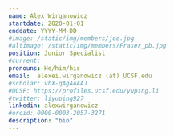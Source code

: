 ```yaml
---
name: Alex Wirganowicz
startdate: 2020-01-01
enddate: YYYY-MM-DD
#image: /static/img/members/joe.jpg
#altimage: /static/img/members/Fraser_pb.jpg
position: Junior Specialist
#current:
pronouns: He/him/his
email: 	alexei.wirganowicz (at) UCSF.edu
#scholar: vhX-qAgAAAAJ
#UCSF: https://profiles.ucsf.edu/yuping.li
#twitter: liyuping927
linkedin: alexwirganowicz
#orcid: 0000-0003-2057-3271
description: "bio"
---
```

